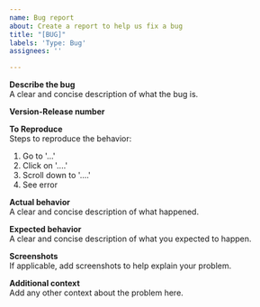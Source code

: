 ```yaml
---
name: Bug report
about: Create a report to help us fix a bug
title: "[BUG]"
labels: 'Type: Bug'
assignees: ''

---
```


**Describe the bug**  
A clear and concise description of what the bug is.

**Version-Release number**  

**To Reproduce**  
Steps to reproduce the behavior:
1. Go to '...'
2. Click on '....'
3. Scroll down to '....'
4. See error

**Actual behavior**  
A clear and concise description of what happened.

**Expected behavior**  
A clear and concise description of what you expected to happen.

**Screenshots**  
If applicable, add screenshots to help explain your problem.

**Additional context**  
Add any other context about the problem here.

